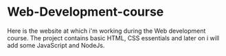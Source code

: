 # Web-Development-course
Here is the website at which i'm working during the Web development course. 
The project contains basic HTML, CSS essentials and later on i will add some JavaScript and NodeJs.
